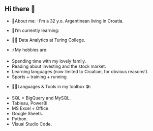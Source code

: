 ## Hi there 👋

*    💬About me:
-I'm a 32 y.o. Argentinean living in Croatia.

*    🌱I’m currently learning:
- 👨‍💻 Data Analytics at Turing College.

*    ⚡My hobbies are:
- Spending time with my lovely family.
- Reading about investing and the stock market.
- Learning languages (now limited to Croatian, for obvious reasons!).
- Sports + training + running

*    👨‍💻Languages & Tools in my toolbox 🛠:
- SQL > BigQuery and MySQL.
- Tableau, PowerBI.
- MS Excel + Office.
- Google Sheets.
- Python.
- Visual Studio Code.


<!--
**Plasma1992/Plasma1992** is a ✨ _special_ ✨ repository because its `README.md` (this file) appears on your GitHub profile.

Here are some ideas to get you started:

- 🔭 I’m currently working on ...
- 🌱 I’m currently learning ...
- 👯 I’m looking to collaborate on ...
- 🤔 I’m looking for help with ...
- 💬 Ask me about ...
- 📫 How to reach me: ...
- 😄 Pronouns: ...
- ⚡ Fun fact: ...
-->
